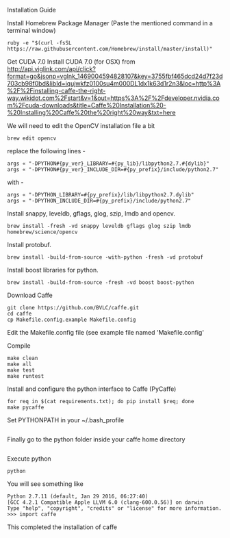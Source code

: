 Installation Guide

Install Homebrew Package Manager (Paste the mentioned command in a terminal window)
```
ruby -e "$(curl -fsSL https://raw.githubusercontent.com/Homebrew/install/master/install)"
```

Get CUDA 7.0
Install CUDA 7.0 (for OSX) from http://api.viglink.com/api/click?format=go&jsonp=vglnk_1469004594828107&key=3755fbf465dcd24d7f23d703cb98f0bd&libId=iqujwkfz0100su4m000DL1dx1k63d1r2n3&loc=http%3A%2F%2Finstalling-caffe-the-right-way.wikidot.com%2Fstart&v=1&out=https%3A%2F%2Fdeveloper.nvidia.com%2Fcuda-downloads&title=Caffe%20Installation%20-%20Installing%20Caffe%20the%20right%20way&txt=here

We will need to edit the OpenCV installation file a bit
```
brew edit opencv
```
replace the following lines -
```
args « "-DPYTHON#{py_ver}_LIBRARY=#{py_lib}/libpython2.7.#{dylib}"
args « "-DPYTHON#{py_ver}_INCLUDE_DIR=#{py_prefix}/include/python2.7"
```
with -
```
args « "-DPYTHON_LIBRARY=#{py_prefix}/lib/libpython2.7.dylib"
args « "-DPYTHON_INCLUDE_DIR=#{py_prefix}/include/python2.7"
```

Install snappy, leveldb, gflags, glog, szip, lmdb and opencv.
```
brew install -fresh -vd snappy leveldb gflags glog szip lmdb homebrew/science/opencv
```

Install protobuf.
```
brew install -build-from-source -with-python -fresh -vd protobuf
```

Install boost libraries for python.
```
brew install -build-from-source -fresh -vd boost boost-python
```

Download Caffe
```
git clone https://github.com/BVLC/caffe.git
cd caffe
cp Makefile.config.example Makefile.config
```

Edit the Makefile.config file (see example file named 'Makefile.config'

Compile
```
make clean
make all
make test
make runtest
```

Install and configure the python interface to Caffe (PyCaffe)
```
for req in $(cat requirements.txt); do pip install $req; done
make pycaffe
```

Set PYTHONPATH in your ~/.bash_profile
```export PYTHONPATH=<Your Caffe Home directory>/python:$PYTHONPATH
```

Finally go to the python folder inside your caffe home directory
```cd <caffe-home>/python
```

Execute python
```
python
```
You will see something like
```
Python 2.7.11 (default, Jan 29 2016, 06:27:40)
[GCC 4.2.1 Compatible Apple LLVM 6.0 (clang-600.0.56)] on darwin
Type "help", "copyright", "credits" or "license" for more information.
>>> import caffe
```

This completed the installation of caffe

